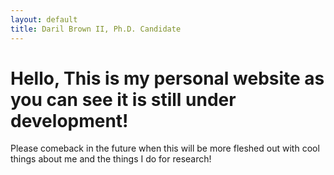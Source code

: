 ```yaml
---
layout: default
title: Daril Brown II, Ph.D. Candidate
---
```

# Hello, This is my personal website as you can see it is still under development!

Please comeback in the future when this will be more fleshed out with cool things about me and the things I do for research!
